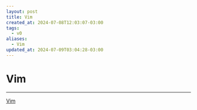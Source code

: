 ```yaml
---
layout: post
title: Vim
created_at: 2024-07-08T12:03:07-03:00
tags:
  - v0
aliases:
  - Vim
updated_at: 2024-07-09T03:04:28-03:00
---
```

# Vim
---

[Vim](_insight/2024/07/2024-07-08-Vim.md)
